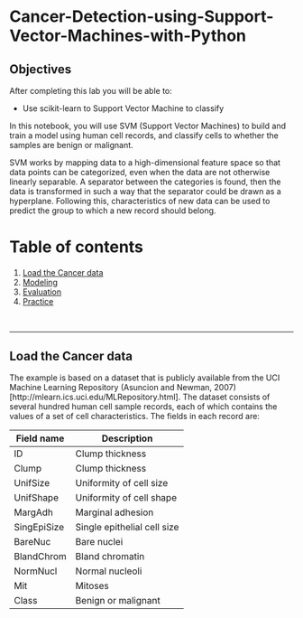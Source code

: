 # Cancer-Detection-using-Support-Vector-Machines-with-Python



## Objectives

After completing this lab you will be able to:

*   Use scikit-learn to Support Vector Machine to classify


In this notebook, you will use SVM (Support Vector Machines) to build and train a model using human cell records, and classify cells to whether the samples are benign or malignant.

SVM works by mapping data to a high-dimensional feature space so that data points can be categorized, even when the data are not otherwise linearly separable. A separator between the categories is found, then the data is transformed in such a way that the separator could be drawn as a hyperplane. Following this, characteristics of new data can be used to predict the group to which a new record should belong.


<h1>Table of contents</h1>

<div class="alert alert-block alert-info" style="margin-top: 20px">
    <ol>
        <li><a href="https://#load_dataset">Load the Cancer data</a></li>
        <li><a href="https://#modeling">Modeling</a></li>
        <li><a href="https://#evaluation">Evaluation</a></li>
        <li><a href="https://#practice">Practice</a></li>
    </ol>
</div>
<br>
<hr>

<h2 id="load_dataset">Load the Cancer data</h2>
The example is based on a dataset that is publicly available from the UCI Machine Learning Repository (Asuncion and Newman, 2007)[http://mlearn.ics.uci.edu/MLRepository.html]. The dataset consists of several hundred human cell sample records, each of which contains the values of a set of cell characteristics. The fields in each record are:

| Field name  | Description                 |
| ----------- | --------------------------- |
| ID          | Clump thickness             |
| Clump       | Clump thickness             |
| UnifSize    | Uniformity of cell size     |
| UnifShape   | Uniformity of cell shape    |
| MargAdh     | Marginal adhesion           |
| SingEpiSize | Single epithelial cell size |
| BareNuc     | Bare nuclei                 |
| BlandChrom  | Bland chromatin             |
| NormNucl    | Normal nucleoli             |
| Mit         | Mitoses                     |
| Class       | Benign or malignant         |

<br>
<br>

